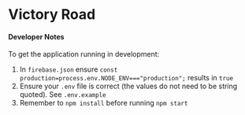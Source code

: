 # Victory Road

#### Developer Notes
To get the application running in development:
1. In `firebase.json` ensure `const production=process.env.NODE_ENV==="production";` results in `true`
2. Ensure your `.env` file is correct (the values do not need to be string quoted). See `.env.example` 
3. Remember to `npm install` before running `npm start`